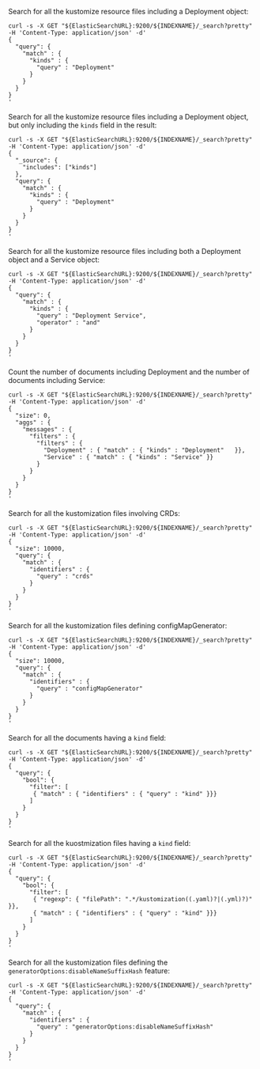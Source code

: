 Search for all the kustomize resource files including a Deployment object:
```
curl -s -X GET "${ElasticSearchURL}:9200/${INDEXNAME}/_search?pretty" -H 'Content-Type: application/json' -d'
{
  "query": {
    "match" : {
      "kinds" : {
        "query" : "Deployment"
      }
    }
  }
}
'
```

Search for all the kustomize resource files including a Deployment object, but only
including the `kinds` field in the result:
```
curl -s -X GET "${ElasticSearchURL}:9200/${INDEXNAME}/_search?pretty" -H 'Content-Type: application/json' -d'
{
  "_source": {
    "includes": ["kinds"]
  },
  "query": {
    "match" : {
      "kinds" : {
        "query" : "Deployment"
      }
    }
  }
}
'
```

Search for all the kustomize resource files including both a Deployment object and 
a Service object:
```
curl -s -X GET "${ElasticSearchURL}:9200/${INDEXNAME}/_search?pretty" -H 'Content-Type: application/json' -d'
{
  "query": {
    "match" : {
      "kinds" : {
        "query" : "Deployment Service",
        "operator" : "and"
      }
    }
  }
}
'
```

Count the number of documents including Deployment and the number of documents 
including Service:
```
curl -s -X GET "${ElasticSearchURL}:9200/${INDEXNAME}/_search?pretty" -H 'Content-Type: application/json' -d'
{
  "size": 0,
  "aggs" : {
    "messages" : {
      "filters" : {
        "filters" : {
          "Deployment" : { "match" : { "kinds" : "Deployment"   }},
          "Service" : { "match" : { "kinds" : "Service" }}
        }
      }
    }
  }
}
'
```

Search for all the kustomization files involving CRDs:
```
curl -s -X GET "${ElasticSearchURL}:9200/${INDEXNAME}/_search?pretty" -H 'Content-Type: application/json' -d'
{
  "size": 10000,
  "query": {
    "match" : {
      "identifiers" : {
        "query" : "crds"
      }
    }
  }
}
'
```

Search for all the kustomization files defining configMapGenerator:
```
curl -s -X GET "${ElasticSearchURL}:9200/${INDEXNAME}/_search?pretty" -H 'Content-Type: application/json' -d'
{
  "size": 10000,
  "query": {
    "match" : {
      "identifiers" : {
        "query" : "configMapGenerator"
      }
    }
  }
}
'
```

Search for all the documents having a `kind` field:
```
curl -s -X GET "${ElasticSearchURL}:9200/${INDEXNAME}/_search?pretty" -H 'Content-Type: application/json' -d'
{
  "query": {
    "bool": {
      "filter": [
       { "match" : { "identifiers" : { "query" : "kind" }}}
      ]
    }
  }
}
'
```

Search for all the kuostmization files having a `kind` field:
```
curl -s -X GET "${ElasticSearchURL}:9200/${INDEXNAME}/_search?pretty" -H 'Content-Type: application/json' -d'
{
  "query": {
    "bool": {
      "filter": [
       { "regexp": { "filePath": ".*/kustomization((.yaml)?|(.yml)?)" }},
       { "match" : { "identifiers" : { "query" : "kind" }}}
      ]
    }
  }
}
'
```

Search for all the kustomization files defining the `generatorOptions:disableNameSuffixHash` feature:
```
curl -s -X GET "${ElasticSearchURL}:9200/${INDEXNAME}/_search?pretty" -H 'Content-Type: application/json' -d'
{
  "query": {
    "match" : {
      "identifiers" : {
        "query" : "generatorOptions:disableNameSuffixHash"
      }
    }
  }
}
'
```
